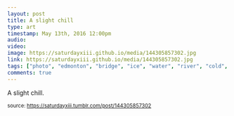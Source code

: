 ```yaml
---
layout: post
title: A slight chill
type: art
timestamp: May 13th, 2016 12:00pm
audio: 
video: 
image: https://saturdayxiii.github.io/media/144305857302.jpg
link: https://saturdayxiii.github.io/media/144305857302.jpg
tags: ["photo", "edmonton", "bridge", "ice", "water", "river", "cold", "photography", "art"]
comments: true
---
```


A slight chill.
 
  
<small>source: https://saturdayxiii.tumblr.com/post/144305857302</small>